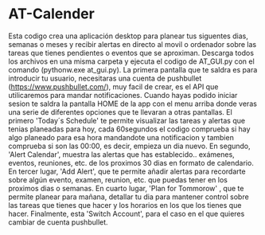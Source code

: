 # AT-Calender
Esta codigo crea una aplicación desktop para planear tus siguentes dias, semanas o meses y recibir alertas en directo al movil o ordenador sobre las tareas que tienes pendientes o eventos que se aproximan. Descarga todos los archivos en una misma carpeta y ejecuta el codigo de AT_GUI.py con el comando (pythonw.exe at_gui.py). La primera pantalla que te saldra es para introducir tu usuario, necesitaras una cuenta de pushbullet (https://www.pushbullet.com/), muy facil de crear, es el API que utilicaremos para mandar notificaciones. Cuando hayas podido iniciar sesion te saldra la pantalla HOME de la app con el menu arriba donde veras una serie de diferentes opciones que te llevaran a otras pantallas. El primero 'Today´s Schedule' te permite visualizar las tareas y alertas que tenias planeadas para hoy, cada 60segundos el codigo comprueba si hay algo planeado para esa hora mandandote una notificacion y tambien comprueba si son las 00:00, es decir, empieza un dia nuevo. En segundo, 'Alert Calendar', muestra las alertas que has establecido.. exámenes, eventos, reuniones, etc. de los proximos 30 dias en formato de calendario. En tercer lugar, 'Add Alert', que te permite añadir alertas para recordarte sobre algún evento, examen, reunion, etc. que puedas tener en los proximos dias o semanas. En cuarto lugar, 'Plan for Tommorow' , que te permite planear para mañana, detallar tu dia para mantener control sobre las tareas que tienes que hacer y los horarios en los que los tienes que hacer. Finalmente, esta 'Switch Account', para el caso en el que quieres cambiar de cuenta pushbullet.
